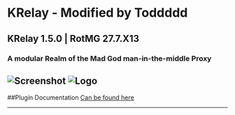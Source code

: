 # KRelay - Modified by Toddddd
## KRelay 1.5.0 | RotMG 27.7.X13
### A modular Realm of the Mad God man-in-the-middle Proxy

![Screenshot](/Screenshot.png) ![Logo](/Icon.ico)
-----------------------------------------------------------

##Plugin Documentation
[Can be found here](https://github.com/TheKronks/K_Relay_Plugin_Documentation/blob/master/README.md)

-----------------------------------------------------------
